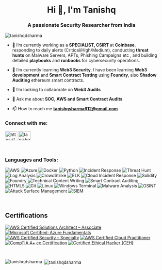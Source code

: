 <h1 align="center">Hi 👋, I'm Tanishq</h1>
<h3 align="center">A passionate Security Researcher from India</h3>

<p align="left"> <img src="https://komarev.com/ghpvc/?username=tanishqdsharma&label=Profile%20views&color=0e75b6&style=flat" alt="tanishqdsharma" /> </p>

-  🔭 I’m currently working as a **SPECIALIST, CSIRT** at **Coinbase**, responding to daily alerts (Critical/High/Medium), conducting  **threat hunts** on Malware Servers, APTs, Phishing Campaigns etc , and building detailed **playbooks** and **runbooks** for cybersecurity operations. 

- 🌱 I’m currently learning **Web3 Security**. I have been learning **Web3 development** and **Smart Contract Testing** using **Foundry**, also **Shadow Auditing** ethereum smart contracts.

- 👯 I’m looking to collaborate on **Web3 Audits**

- 💬 Ask me about **SOC, AWS and Smart Contract Audits**

- 📫 How to reach me **tanishqsharma612@gmail.com**

<h3 align="left">Connect with me:</h3>
<p align="left">
<a href="https://linkedin.com/in/https://www.linkedin.com/in/tanishq-sharma-b24864190/" target="blank"><img align="center" src="https://raw.githubusercontent.com/rahuldkjain/github-profile-readme-generator/master/src/images/icons/Social/linked-in-alt.svg" alt="https://www.linkedin.com/in/tanishq-sharma-b24864190/" height="30" width="40" /></a>
<a href="https://instagram.com/tanishq542" target="blank"><img align="center" src="https://raw.githubusercontent.com/rahuldkjain/github-profile-readme-generator/master/src/images/icons/Social/instagram.svg" alt="tanishq542" height="30" width="40" /></a>
</p>

<br>


<h3 align="left">Languages and Tools:</h3>

<p>
  <img alt="AWS" src="https://img.shields.io/badge/-AWS-FF9900?style=flat-square&logo=amazonaws&logoColor=white" />
  <img alt="Azure" src="https://img.shields.io/badge/-Azure-0089D6?style=flat-square&logo=microsoft-azure&logoColor=white" />
  <img alt="Docker" src="https://img.shields.io/badge/-Docker-46a2f1?style=flat-square&logo=docker&logoColor=white" />
  <img alt="Python" src="https://img.shields.io/badge/-Python-3776AB?style=flat-square&logo=python&logoColor=white" />
  <img alt="Incident Response" src="https://img.shields.io/badge/-Incident_Response-D9534F?style=flat-square&logo=incident-response&logoColor=white" />
  <img alt="Threat Hunt" src="https://img.shields.io/badge/-Threat_Hunt-FFA500?style=flat-square&logo=security&logoColor=white" />
  <img alt="Log Analysis" src="https://img.shields.io/badge/-Log_Analysis-1DA1F2?style=flat-square&logo=loggly&logoColor=white" />
  <img alt="CrowdStrike" src="https://img.shields.io/badge/-CrowdStrike-FF4D00?style=flat-square&logo=crowdstrike&logoColor=white" />
  <img alt="ELK" src="https://img.shields.io/badge/-ELK-005571?style=flat-square&logo=elasticsearch&logoColor=white" />
  <img alt="Cloud Incident Response" src="https://img.shields.io/badge/-Cloud_Incident_Response-FF9900?style=flat-square&logo=cloud&logoColor=white" />
  <img alt="Solidity" src="https://img.shields.io/badge/-Solidity-363636?style=flat-square&logo=solidity&logoColor=white" />
  <img alt="Foundry" src="https://img.shields.io/badge/-Foundry-F66A0D?style=flat-square&logo=foundry&logoColor=white" />
  <img alt="Technical Content Writing" src="https://img.shields.io/badge/-Technical_Content_Writing-4B0082?style=flat-square&logo=writex&logoColor=white" />
  <img alt="Smart Contract Auditing" src="https://img.shields.io/badge/-Smart_Contract_Auditing-FF6347?style=flat-square&logo=auditing&logoColor=white" />
  <img alt="HTML5" src="https://img.shields.io/badge/-HTML5-E34F26?style=flat-square&logo=html5&logoColor=white" />
  <img alt="Git" src="https://img.shields.io/badge/-Git-F05032?style=flat-square&logo=git&logoColor=white" />
  <img alt="Linux" src="https://img.shields.io/badge/-Linux-FCC624?style=flat-square&logo=linux&logoColor=black" />
  <img alt="Windows Terminal" src="https://img.shields.io/badge/-Windows_Terminal-4EAA25?style=flat-square&logo=windows&logoColor=white" />
  <img alt="Malware Analysis" src="https://img.shields.io/badge/-Malware_Analysis-FF4C4C?style=flat-square&logo=security&logoColor=white" />
  <img alt="OSINT" src="https://img.shields.io/badge/-OSINT-4E9F3D?style=flat-square&logo=search&logoColor=white" />
  <img alt="Attack Surface Management" src="https://img.shields.io/badge/-Attack_Surface_Management-FF9900?style=flat-square&logo=security&logoColor=white" />
  <img alt="SIEM" src="https://img.shields.io/badge/-SIEM-0084FF?style=flat-square&logo=security&logoColor=white" />
</p>

<br>


## Certifications

[![AWS Certified Solutions Architect – Associate](https://img.shields.io/badge/AWS_Certified_Solutions_Architect_%E2%80%93_Associate-FF9900?style=flat-square&logo=amazon-aws&logoColor=white)](https://www.credly.com/badges/6ebdcf17-ba60-48c3-9814-54bd0f66547f/public_url) 
[![Microsoft Certified: Azure Fundamentals](https://img.shields.io/badge/Microsoft_Certified_%3A_Azure_Fundamentals-0078D4?style=flat-square&logo=microsoft&logoColor=white)](https://www.credly.com/badges/79a7d6dc-badb-4164-aa77-d18d346eba2a/public_url) 
[![AWS Certified Security – Specialty](https://img.shields.io/badge/AWS_Certified_Security_%E2%80%93_Specialty-FF4F00?style=flat-square&logo=amazon-aws&logoColor=white)](https://www.credly.com/badges/a3875fcc-78de-40c5-882e-a6c44043173d/public_url) 
[![AWS Certified Cloud Practitioner](https://img.shields.io/badge/AWS_Certified_Cloud_Practitioner-FF9900?style=flat-square&logo=amazon-aws&logoColor=white)](https://www.credly.com/badges/d52f3031-d27e-447f-b1de-400462714616/public_url) 
[![CompTIA A+ ce Certification](https://img.shields.io/badge/CompTIA_A%2B_ce_Certification-5B8DFE?style=flat-square&logo=comptia&logoColor=white)](https://www.credly.com/badges/d86be720-a70b-427d-83a0-4f182f5ed065/public_url) 
[![Certified Ethical Hacker (CEH)](https://img.shields.io/badge/Certified_Ethical_Hacker-0072C6?style=flat-square&logo=certified-ethical-hacker&logoColor=white)](https://www.credly.com/badges/example-ceh-url)

<br>

<p><img align="left" src="https://github-readme-stats.vercel.app/api/top-langs?username=tanishqdsharma&show_icons=true&locale=en&layout=compact" alt="tanishqdsharma" /></p>

<p>&nbsp;<img align="center" src="https://github-readme-stats.vercel.app/api?username=tanishqdsharma&show_icons=true&locale=en" alt="tanishqdsharma" /></p>
